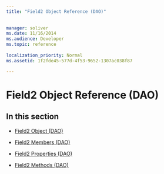 ```yaml
---
title: "Field2 Object Reference (DAO)"
 
 
manager: soliver
ms.date: 11/16/2014
ms.audience: Developer
ms.topic: reference
  
localization_priority: Normal
ms.assetid: 1f2fde45-577d-4f53-9652-1307ac038f87

---
```


# Field2 Object Reference (DAO)

## In this section

- [Field2 Object (DAO)](field2-object-dao.md)
    
- [Field2 Members (DAO)](field2-members-dao.md)
    
- [Field2 Properties (DAO)](field2-properties-dao.md)
    
- [Field2 Methods (DAO)](field2-methods-dao.md)
    

